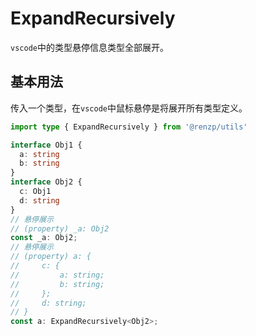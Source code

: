 # ExpandRecursively

`vscode`中的类型悬停信息类型全部展开。

## 基本用法

传入一个类型，在`vscode`中鼠标悬停是将展开所有类型定义。

```ts
import type { ExpandRecursively } from '@renzp/utils'

interface Obj1 {
  a: string
  b: string
}
interface Obj2 {
  c: Obj1
  d: string
}
// 悬停展示
// (property) _a: Obj2
const _a: Obj2;
// 悬停展示
// (property) a: {
//     c: {
//         a: string;
//         b: string;
//     };
//     d: string;
// }
const a: ExpandRecursively<Obj2>;
```
